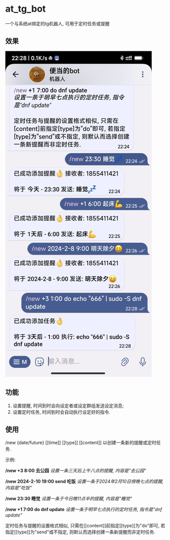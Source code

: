 # at_tg_bot

一个与系统at绑定的tg机器人, 可用于定时任务或提醒

## 效果

![效果](demo.jpg)

## 功能

1. 设置提醒, 时间到时会向设定者或设定群组发送设定消息;
2. 设置定时任务, 时间到时会自动执行设定好的指令.

## 使用

/new {date/future} [[time]] [[type]] [[content]] 以创建一条新的提醒或定时任务.

示例:

**/new +3 8:00 去公园**
_设置一条三天后上午八点的提醒, 内容是\"去公园\"_

**/new 2024-2-10 19:00 send 吃饭**
_设置一条于2024年2月10日傍晚七点的提醒, 内容是\"吃饭\"_

**/new 23:30 睡觉**
_设置一条于今日晚11点半的提醒, 内容是\"睡觉\"_

**/new +1 7:00 do dnf update**
_设置一条于明早七点执行的定时任务, 指令是\"dnf update\"_

定时任务与提醒的设置格式相似, 只需在[[content]]前指定[[type]]为\"do\"即可, 若指定[[type]]为\"send\"或不指定, 则默认而选择创建一条新提醒而非定时任务.

